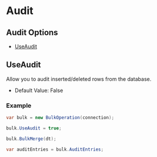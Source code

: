 # Audit

## Audit Options
- [UseAudit](#useaudit)

## UseAudit
Allow you to audit inserted/deleted rows from the database.

- Default Value: False

### Example
```csharp
var bulk = new BulkOperation(connection);

bulk.UseAudit = true;

bulk.BulkMerge(dt);

var auditEntries = bulk.AuditEntries;
```
